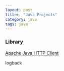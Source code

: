 ```yaml
---
layout: post
title:  "Java Projects"
category: java
tags: java
---
```


### Library
[Apache Java HTTP Client][apache_java_http_client]

logback

[apache_java_http_client]: http://hc.apache.org/